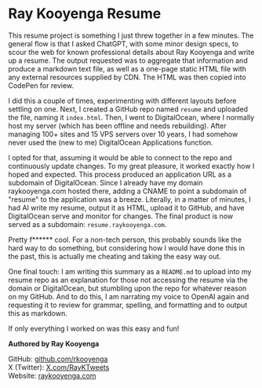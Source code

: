 # Ray Kooyenga Resume

This resume project is something I just threw together in a few minutes. The general flow is that I asked ChatGPT, with some minor design specs, to scour the web for known professional details about Ray Kooyenga and write up a resume. The output requested was to aggregate that information and produce a markdown text file, as well as a one-page static HTML file with any external resources supplied by CDN. The HTML was then copied into CodePen for review. 

I did this a couple of times, experimenting with different layouts before settling on one. Next, I created a GitHub repo named `resume` and uploaded the file, naming it `index.html`. Then, I went to DigitalOcean, where I normally host my server (which has been offline and needs rebuilding). After managing 100+ sites and 15 VPS servers over 10 years, I had somehow never used the (new to me) DigitalOcean Applications function. 

I opted for that, assuming it would be able to connect to the repo and continuously update changes. To my great pleasure, it worked exactly how I hoped and expected. This process produced an application URL as a subdomain of DigitalOcean. Since I already have my domain raykooyenga.com hosted there, adding a CNAME to point a subdomain of "resume" to the application was a breeze. Literally, in a matter of minutes, I had AI write my resume, output it as HTML, upload it to GitHub, and have DigitalOcean serve and monitor for changes. The final product is now served as a subdomain: `resume.raykooyenga.com`.

Pretty f****** cool. For a non-tech person, this probably sounds like the hard way to do something, but considering how I would have done this in the past, this is actually me cheating and taking the easy way out.

One final touch: I am writing this summary as a `README.md` to upload into my resume repo as an explanation for those not accessing the resume via the domain or DigitalOcean, but stumbling upon the repo for whatever reason on my GitHub. And to do this, I am narrating my voice to OpenAI again and requesting it to review for grammar, spelling, and formatting and to output this as markdown.

If only everything I worked on was this easy and fun!

**Authored by Ray Kooyenga**

GitHub: [github.com/rkooyenga](https://github.com/rkooyenga)  
X (Twitter): [X.com/RayKTweets](https://x.com/RayKTweets)  
Website: [raykooyenga.com](https://raykooyenga.com)
